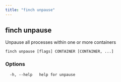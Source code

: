 ```yaml
---
title: "finch unpause"
---
```

## finch unpause

Unpause all processes within one or more containers

```
finch unpause [flags] CONTAINER [CONTAINER, ...]
```

### Options
```
  -h, --help   help for unpause
```
